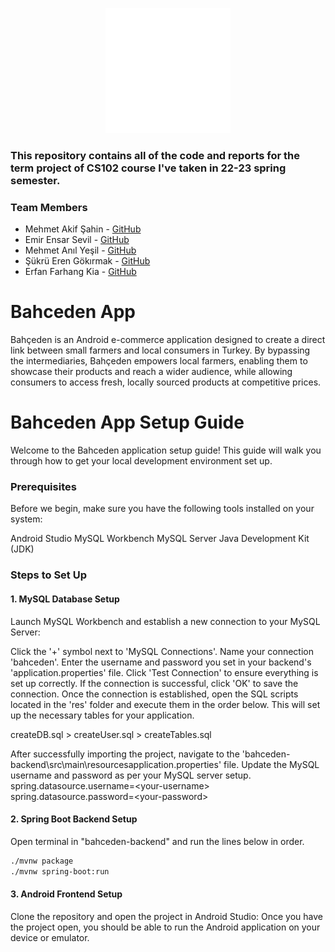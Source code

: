 <p align="center">
  <img src="bahceden_logo.svg" alt="Project Logo" width="200" height="200">
</p>

### This repository contains all of the code and reports for the term project of CS102 course I've taken in 22-23 spring semester.

### Team Members
* Mehmet Akif Şahin - [GitHub](https://github.com/afikbae)
* Emir Ensar Sevil  - [GitHub](https://github.com/emirsevil)
* Mehmet Anıl Yeşil - [GitHub](https://github.com/anil-yesil)
* Şükrü Eren Gökırmak - [GitHub](https://github.com/erengokirmak)
* Erfan Farhang Kia - [GitHub](https://github.com/erfan-fk)

# Bahceden App

Bahçeden is an Android e-commerce application designed to create a direct link between small farmers and local consumers in Turkey. By bypassing the intermediaries, Bahçeden empowers local farmers, enabling them to showcase their products and reach a wider audience, while allowing consumers to access fresh, locally sourced products at competitive prices.


# Bahceden App Setup Guide
Welcome to the Bahceden application setup guide! This guide will walk you through how to get your local development environment set up.

### Prerequisites
Before we begin, make sure you have the following tools installed on your system:

Android Studio
MySQL Workbench
MySQL Server
Java Development Kit (JDK)

### Steps to Set Up
#### 1. MySQL Database Setup
Launch MySQL Workbench and establish a new connection to your MySQL Server:

Click the '+' symbol next to 'MySQL Connections'.
Name your connection 'bahceden'.
Enter the username and password you set in your backend's 'application.properties' file.
Click 'Test Connection' to ensure everything is set up correctly.
If the connection is successful, click 'OK' to save the connection.
Once the connection is established, open the SQL scripts located in the 'res' folder and execute them in the order below. This will set up the necessary tables for your application.

createDB.sql > createUser.sql > createTables.sql

After successfully importing the project, navigate to the 'bahceden-backend\src\main\resourcesapplication.properties' file. Update the MySQL username and password as per your MySQL server setup.
spring.datasource.username=\<your-username>
spring.datasource.password=\<your-password>

#### 2. Spring Boot Backend Setup

Open terminal in "bahceden-backend" and run the lines below in order.

```sh
./mvnw package 
./mvnw spring-boot:run 
```

#### 3. Android Frontend Setup
Clone the repository and open the project in Android Studio:
Once you have the project open, you should be able to run the Android application on your device or emulator.
